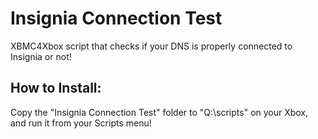 # Insignia Connection Test
XBMC4Xbox script that checks if your DNS is properly connected to Insignia or not!

## How to Install:
Copy the "Insignia Connection Test" folder to "Q:\scripts" on your Xbox, and run it from your Scripts menu!
